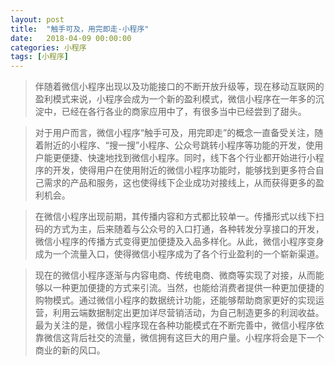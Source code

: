 ```yaml
---
layout: post
title:  "触手可及，用完即走-小程序"
date:   2018-04-09 00:00:00
categories: 小程序
tags: [小程序]
---
```


> 伴随着微信小程序出现以及功能接口的不断开放升级等，现在移动互联网的盈利模式来说，小程序会成为一个新的盈利模式，微信小程序在一年多的沉淀中，已经在各行各业的商家应用中了，有很多当中已经尝到了甜头。

> 对于用户而言，微信小程序“触手可及，用完即走”的概念一直备受关注，随着附近的小程序、“搜一搜”小程序、公众号跳转小程序等功能的开发，使用户能更便捷、快速地找到微信小程序。同时，线下各个行业都开始进行小程序的开发，使得用户在使用附近的微信小程序功能时，能够找到更多符合自己需求的产品和服务，这也使得线下企业成功对接线上，从而获得更多的盈利机会。

> 在微信小程序出现前期，其传播内容和方式都比较单一。传播形式以线下扫码的方式为主，后来随着与公众号的入口打通，各种转发分享接口的开发，微信小程序的传播方式变得更加便捷及入品多样化。从此，微信小程序变身成为一个流量入口，使得微信小程序成为了各个行业盈利的一个崭新渠道。

> 现在的微信小程序逐渐与内容电商、传统电商、微商等实现了对接，从而能够以一种更加便捷的方式来引流。当然，也能给消费者提供一种更加便捷的购物模式。通过微信小程序的数据统计功能，还能够帮助商家更好的实现运营，利用云端数据制定出更加详尽营销活动，为自己制造更多的利润收益。
最为关注的是，微信小程序现在各种功能模式在不断完善中，微信小程序依靠微信这背后社交的流量，微信拥有这巨大的用户量。小程序将会是下一个商业的新的风口。